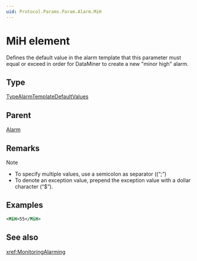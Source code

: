 ```yaml
---
uid: Protocol.Params.Param.Alarm.MiH
---
```


# MiH element

Defines the default value in the alarm template that this parameter must equal or exceed in order for DataMiner to create a new "minor high" alarm.

## Type

[TypeAlarmTemplateDefaultValues](xref:Protocol-TypeAlarmTemplateDefaultValues)

## Parent

[Alarm](xref:Protocol.Params.Param.Alarm)

## Remarks

> [!NOTE]
>
> - To specify multiple values, use a semicolon as separator ((“;”)
> - To denote an exception value, prepend the exception value with a dollar character (“$”).

## Examples

```xml
<MiH>55</MiH>
```

## See also

<xref:MonitoringAlarming>
